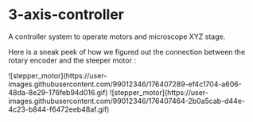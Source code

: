 # 3-axis-controller

<p>A controller system to operate motors and microscope XYZ stage.
</p>
<p>Here is a sneak peek of how we figured out the connection between the rotary encoder and the steeper motor : 
<p>![stepper_motor](https://user-images.githubusercontent.com/99012346/176407289-ef4c1704-a606-48da-8e29-176feb94d016.gif)
![stepper_motor](https://user-images.githubusercontent.com/99012346/176407464-2b0a5cab-d44e-4c23-b844-f6472eeb48af.gif)
